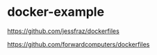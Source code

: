 # docker-example

https://github.com/jessfraz/dockerfiles

https://github.com/forwardcomputers/dockerfiles



